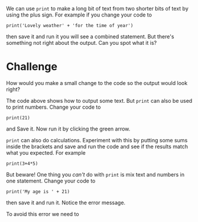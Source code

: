 We can use `print` to make a long bit of text from two shorter bits of text by using the plus sign. For example if you change your code to
```
print('Lovely weather' + 'for the time of year')
```
then save it and run it you will see a combined statement. But there's something not right about the output. Can you spot what it is? 

Challenge
=========
How would you make a small change to the code so the output would look right?

The code above shows how to output some text. But `print` can also be used to print numbers. Change your code to
```
print(21)
```
and Save it. Now run it by clicking the green arrow. 

`print` can also do calculations. Experiment with this by putting some sums inside the brackets and save and run the code and see if the results match what you expected. For example
```
print(3+4*5)
```
But beware! One thing you 
*can't* do with `print` is mix text and numbers in one statement. Change your code to
```
print('My age is ' + 21)
```
then save it and run it. Notice the error message.

To avoid this error we need to 
